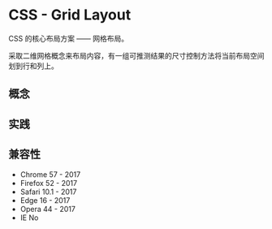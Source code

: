 # CSS - Grid Layout

CSS 的核心布局方案 —— 网格布局。

采取二维网格概念来布局内容，有一组可推测结果的尺寸控制方法将当前布局空间划到行和列上。

## 概念

## 实践

## 兼容性

- Chrome 57 - 2017
- Firefox 52 - 2017
- Safari 10.1 - 2017
- Edge 16 - 2017
- Opera 44 - 2017
- IE No
